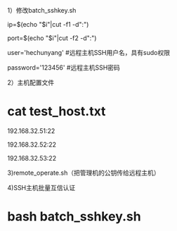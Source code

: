 1）修改batch_sshkey.sh

ip=$(echo "$i"|cut -f1 -d":")

port=$(echo "$i"|cut -f2 -d":")

user='hechunyang' #远程主机SSH用户名，具有sudo权限

password='123456' #远程主机SSH密码

2）主机配置文件

# cat test_host.txt 

192.168.32.51:22

192.168.32.52:22

192.168.32.53:22

3)remote_operate.sh（把管理机的公钥传给远程主机）

4)SSH主机批量互信认证

# bash batch_sshkey.sh

